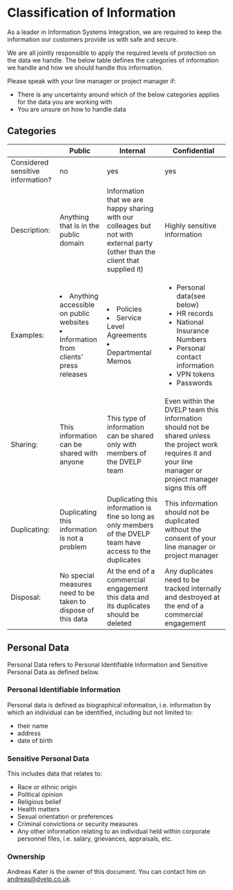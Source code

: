# Classification of Information

As a leader in Information Systems Integration, we are required to keep the
information our customers provide us with safe and secure.

We are all jointly responsible to apply the required levels of
protection on the data we handle. The below table defines the categories of
information we handle and how we should handle this information.

Please speak with your line manager or project manager if:
* There is any uncertainty around which of the below categories applies for the data you are working with
* You are unsure on how to handle data

## Categories
|  | Public | Internal | Confidential |
| --- | --- | --- | --- |
| Considered sensitive information? | no | yes | yes |
| Description: | Anything that is in the public domain | Information that we are happy sharing with our colleages but not with external party (other than the client that supplied it) | Highly sensitive information |
| Examples: | <li>Anything accessible on public websites</li><li>Information from clients' press releases</li> | <li>Policies</li><li>Service Level Agreements</li><li>Departmental Memos</li> | <ul><li>Personal data(see below)</li><li>HR records</li><li>National Insurance Numbers</li><li>Personal contact information</li><li>VPN tokens</li><li>Passwords</li></ul> |
| Sharing: | This information can be shared with anyone | This type of information can be shared only with members of the DVELP team | Even within the DVELP team this information should not be shared unless the project work requires it and your line manager or project manager signs this off  |
| Duplicating: | Duplicating this information is not a problem | Duplicating this information is fine so long as only members of the DVELP team have access to the duplicates | This information should not be duplicated without the consent of your line manager or project manager |
| Disposal: | No special measures need to be taken to dispose of this data | At the end of a commercial engagement this data and its duplicates should be deleted | Any duplicates need to be tracked internally and destroyed at the end of a commercial engagement |

## Personal Data

Personal Data refers to Personal Identifiable Information and Sensitive Personal
Data as defined below.

### Personal Identifiable Information

Personal data is defined as biographical information, i.e. information by which an individual can be identified, including but not limited to:
* their name
* address
* date of birth

### Sensitive Personal Data

This includes data that relates to:
* Race or ethnic origin
* Political opinion
* Religious belief
* Health matters
* Sexual orientation or preferences
* Criminal convictions or security measures
* Any other information relating to an individual held within corporate personnel files, i.e. salary, grievances, appraisals, etc.

### Ownership

Andreas Kater is the owner of this document. You can contact him on
<andreas@dvelp.co.uk>.
